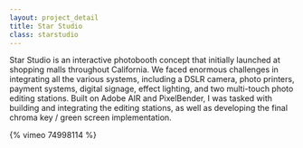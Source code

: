 ```yaml
---
layout: project_detail
title: Star Studio
class: starstudio
---
```


Star Studio is an interactive photobooth concept that initially launched at shopping malls throughout California. We faced enormous challenges in integrating all the various systems, including a DSLR camera, photo printers, payment systems, digital signage, effect lighting, and two multi-touch photo editing stations. Built on Adobe AIR and PixelBender, I was tasked with building and integrating the editing stations, as well as developing the final chroma key / green screen implementation.

{% vimeo 74998114 %}
